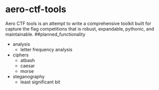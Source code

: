 # aero-ctf-tools
Aero CTF tools is an attempt to write a comprehensive toolkit built for capture the flag competitions that is robust,
expandable, pythonic, and maintainable.
##planned_functionality
* analysis
    * letter frequency analysis
* ciphers
    * atbash
    * caesar
    * morse
* steganography
    * least significant bit